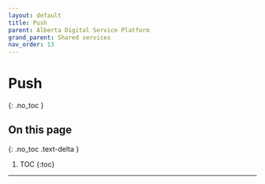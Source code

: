 ```yaml
---
layout: default
title: Push
parent: Alberta Digital Service Platform
grand_parent: Shared services
nav_order: 13
---
```


# Push
{: .no_toc }

## On this page
{: .no_toc .text-delta }

1. TOC
{:toc}

---
